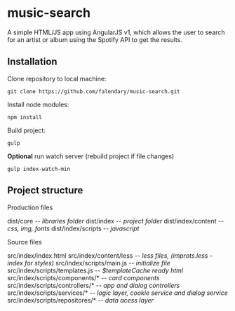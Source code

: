 # music-search
A simple HTML/JS app using AngularJS v1, which allows the user to search for an artist or album using the Spotify API to get the results.

## Installation
Clone repository to local machine:

`git clone https://github.com/falendary/music-search.git`

Install node modules:

`npm install`

Build project:

`gulp`

**Optional** run watch server (rebuild project if file changes)

`gulp index-watch-min`

## Project structure

Production files

dist/core  -- *libraries folder*
dist/index -- *project folder*
dist/index/content -- *css, img, fonts*
dist/index/scripts -- *javascript*

Source files

src/index/index.html
src/index/content/less -- *less files, (improts.less - index for styles)*
src/index/scripts/main.js  -- *initialize file*
src/index/scripts/templates.js  -- *$templateCache ready html*
src/index/scripts/components/* -- *card components*
src/index/scripts/controllers/* -- *app and dialog controllers*
src/index/scripts/services/* -- *logic layer, cookie service and dialog service*
src/index/scripts/repositores/* -- *data acess layer*

